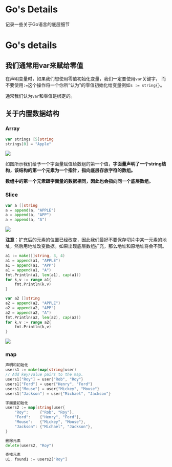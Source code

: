 # Go's Details


记录一些关于Go语言的底层细节

<!--more-->

# Go's details

## 我们通常用var来赋给零值

在声明变量时，如果我们想使用零值初始化变量，我们一定要使用`var`关键字，
而不要使用`:=`这个操作将一个你所“认为”的零值初始化给变量例如`s := string{}`。

通常我们认为`var`和零值是绑定的。

## 关于内置数据结构

### Array

```go
var strings [5]string
strings[0] = "Apple"
```

![](http://cdn.shanzei.top/20200709013035.png)

如图所示我们给予一个字面量赋值给数组的第一个值，**字面量声明了一个string结构，该结构的第一个元素为一个指针，指向底层存放字符的数组。**

**数组中的第一个元素跟字面量的数据相同，因此也会指向同一个底层数组。**

### Slice

```go
var a []string
a = append(a, "APPLE")
a = append(a, "APP")
a = append(a, "A")
```

![](http://cdn.shanzei.top/20200713094338.png)

**注意**：扩充后的元素的位置已经改变，因此我们最好不要保存切片中某一元素的地址，然后用地址改变数据。如果出现底层数组扩充，那么地址和原地址将会不同。

```go
a1 := make([]string, 3, 4)
a1 = append(a1, "APPLE")
a1 = append(a1, "APP")
a1 = append(a1, "A")
fmt.Println(a1, len(a1), cap(a1))
for k,v := range a1{
	fmt.Println(k,v)
}

var a2 []string
a2 = append(a2, "APPLE")
a2 = append(a2, "APP")
a2 = append(a2, "A")
fmt.Println(a2, len(a2), cap(a2))
for k,v := range a2{
	fmt.Println(k,v)
}
```

![](http://cdn.shanzei.top/20200713102805.png)

### map

```go
声明和初始化
users1 := make(map[string]user)
// Add key/value pairs to the map.
users1["Roy"] = user{"Rob", "Roy"}
users1["Ford"] = user{"Henry", "Ford"}
users1["Mouse"] = user{"Mickey", "Mouse"}
users1["Jackson"] = user{"Michael", "Jackson"}

字面量初始化
users2 := map[string]user{
	"Roy":     {"Rob", "Roy"},
	"Ford":    {"Henry", "Ford"},
	"Mouse":   {"Mickey", "Mouse"},
	"Jackson": {"Michael", "Jackson"},
}

删除元素
delete(users2, "Roy")

查找元素
u1, found1 := users2["Roy"]
```

